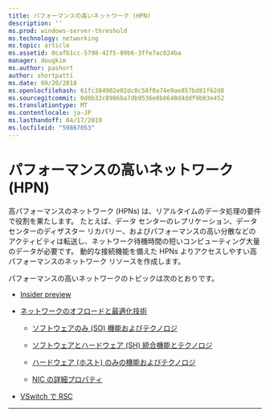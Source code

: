 ```yaml
---
title: パフォーマンスの高いネットワーク (HPN)
description: ''
ms.prod: windows-server-threshold
ms.technology: networking
ms.topic: article
ms.assetid: 0cafb1cc-5798-42f5-89b6-3ffe7ac024ba
manager: dougkim
ms.author: pashort
author: shortpatti
ms.date: 09/20/2018
ms.openlocfilehash: 61fc384902e02dc8c58f0a74e9ae857bd81f62d8
ms.sourcegitcommit: 0d0b32c8986ba7db9536e0b8648d4ddf9b03e452
ms.translationtype: MT
ms.contentlocale: ja-JP
ms.lasthandoff: 04/17/2019
ms.locfileid: "59867053"
---
```

# <a name="high-performance-networking-hpn"></a>パフォーマンスの高いネットワーク (HPN)

高パフォーマンスのネットワーク (HPNs) は、リアルタイムのデータ処理の要件で役割を果たします。 たとえば、データ センターのレプリケーション、データ センターのディザスター リカバリー、およびパフォーマンスの高い分散などのアクティビティは転送し、ネットワーク待機時間の短いコンピューティング大量のデータが必要です。 動的な接続機能を備えた HPNs よりアクセスしやすい高パフォーマンスのネットワーク リソースを作成します。 


パフォーマンスの高いネットワークのトピックは次のとおりです。

- [Insider preview](hpn-insider-preview.md)

- [ネットワークのオフロードと最適化技術](network-offload-and-optimization.md)

  - [ソフトウェアのみ (SO) 機能およびテクノロジ](hpn-software-only-features.md)

  - [ソフトウェアとハードウェア (SH) 統合機能とテクノロジ](hpn-software-hardware-features.md)

  - [ハードウェア (ホスト) のみの機能およびテクノロジ](hpn-hardware-only-features.md)

  - [NIC の詳細プロパティ](hpn-nic-advanced-properties.md)

- [VSwitch で RSC](rsc-in-the-vswitch.md)

---